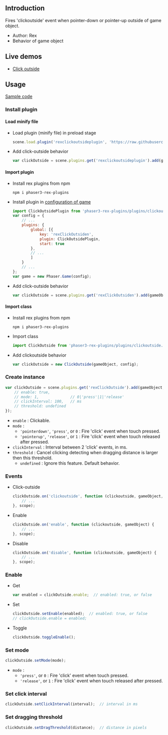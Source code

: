 ## Introduction

Fires 'clickoutside' event when pointer-down or pointer-up outside of game object.

- Author: Rex
- Behavior of game object

## Live demos

- [Click outside](https://codepen.io/rexrainbow/pen/VwQLKzE)

## Usage

[Sample code](https://github.com/rexrainbow/phaser3-rex-notes/tree/master/examples/clickoutside)

### Install plugin

#### Load minify file

- Load plugin (minify file) in preload stage
    ```javascript
    scene.load.plugin('rexclickoutsideplugin', 'https://raw.githubusercontent.com/rexrainbow/phaser3-rex-notes/master/dist/rexclickoutsideplugin.min.js', true);
    ```
- Add click-outside behavior
    ```javascript
    var clickOutside = scene.plugins.get('rexclickoutsideplugin').add(gameObject, config);
    ```

#### Import plugin

- Install rex plugins from npm
    ```
    npm i phaser3-rex-plugins
    ```
- Install plugin in [configuration of game](game.md#configuration)
    ```javascript
    import ClickOutsidePlugin from 'phaser3-rex-plugins/plugins/clickoutside-plugin.js';
    var config = {
        // ...
        plugins: {
            global: [{
                key: 'rexClickOutsiden',
                plugin: ClickOutsidePlugin,
                start: true
            },
            // ...
            ]
        }
        // ...
    };
    var game = new Phaser.Game(config);
    ```
- Add click-outside behavior
    ```javascript
    var clickOutside = scene.plugins.get('rexClickOutsiden').add(gameObject, config);
    ```

#### Import class

- Install rex plugins from npm
    ```
    npm i phaser3-rex-plugins
    ```
- Import class
    ```javascript
    import ClickOutside from 'phaser3-rex-plugins/plugins/clickoutside.js';
    ```
- Add clickoutside behavior
    ```javascript
    var clickOutside = new ClickOutside(gameObject, config);
    ```

### Create instance

```javascript
var clickOutside = scene.plugins.get('rexClickOutside').add(gameObject, {
    // enable: true,
    // mode: 1,              // 0|'press'|1|'release'
    // clickInterval: 100,   // ms
    // threshold: undefined
});
```

- `enable` : Clickable.
- `mode` :
    - `'pointerdown'`, `'press'`, or `0` : Fire 'click' event when touch pressed.
    - `'pointerup'`, `'release'`, or `1` : Fire 'click' event when touch released after pressed.
- `clickInterval` : Interval between 2 'click' events, in ms.
- `threshold` : Cancel clicking detecting when dragging distance is larger then this threshold.
    - `undefined` : Ignore this feature. Default behavior.

### Events

- Click-outside
    ```javascript
    clickOutside.on('clickoutside', function (clickoutside, gameObject, pointer) {
        // ...
    }, scope);
    ```
- Enable
    ```javascript
    clickOutside.on('enable', function (clickoutside, gameObject) {
        // ...
    }, scope);
    ```
- Disable
    ```javascript
    clickOutside.on('disable', function (clickoutside, gameObject) {
        // ...
    }, scope);
    ```

### Enable

- Get
    ```javascript
    var enabled = clickOutside.enable;  // enabled: true, or false
    ```
- Set
    ```javascript
    clickOutside.setEnable(enabled);  // enabled: true, or false
    // clickOutside.enable = enabled;
    ```
- Toggle
    ```javascript
    clickOutside.toggleEnable();
    ```

### Set mode

```javascript
clickOutside.setMode(mode);
```

- `mode` :
    - `'press'`, or `0` : Fire 'click' event when touch pressed.
    - `'release'`, or `1` : Fire 'click' event when touch released after pressed.

### Set click interval

```javascript
clickOutside.setClickInterval(interval);  // interval in ms
```

### Set dragging threshold

```javascript
clickOutside.setDragThreshold(distance);  // distance in pixels
```
